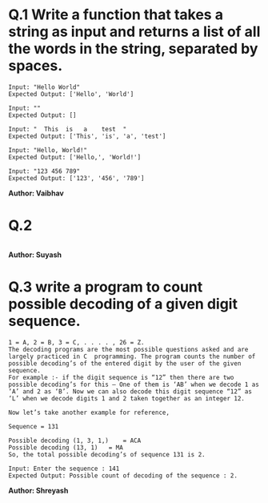# Q.1 Write a function that takes a string as input and returns a list of all the words in the string, separated by spaces.
```
Input: "Hello World"
Expected Output: ['Hello', 'World']

Input: ""
Expected Output: []

Input: "  This  is   a    test  "
Expected Output: ['This', 'is', 'a', 'test']

Input: "Hello, World!"
Expected Output: ['Hello,', 'World!']

Input: "123 456 789"
Expected Output: ['123', '456', '789']
```
**Author: Vaibhav**

# Q.2 

```

```
**Author: Suyash**

# Q.3 write a program to count possible decoding of a given digit sequence.
```
1 = A, 2 = B, 3 = C, . . . . , 26 = Z.
The decoding programs are the most possible questions asked and are largely practiced in C  programming. The program counts the number of possible decoding’s of the entered digit by the user of the given sequence.
For example :- if the digit sequence is “12” then there are two possible decoding’s for this – One of them is ‘AB’ when we decode 1 as ‘A’ and 2 as ‘B’. Now we can also decode this digit sequence “12” as ‘L’ when we decode digits 1 and 2 taken together as an integer 12.

Now let’s take another example for reference,

Sequence = 131

Possible decoding (1, 3, 1,)    = ACA
Possible decoding (13, 1)   = MA
So, the total possible decoding’s of sequence 131 is 2.

Input: Enter the sequence : 141
Expected Output: Possible count of decoding of the sequence : 2.

```
**Author: Shreyash**


